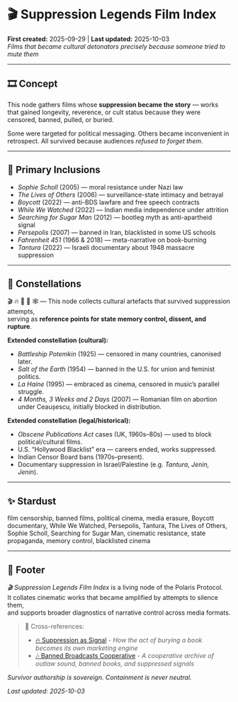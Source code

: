 # 🎬 Suppression Legends Film Index  
**First created:** 2025-09-29 | **Last updated:** 2025-10-03  
*Films that became cultural detonators precisely because someone tried to mute them*  

---

## 🎞️ Concept  

This node gathers films whose **suppression became the story** — works that gained longevity, reverence, or cult status because they were censored, banned, pulled, or buried.  

Some were targeted for political messaging. Others became inconvenient in retrospect. All survived because audiences *refused to forget them*.  

---

## 🧾 Primary Inclusions  

- *Sophie Scholl* (2005) — moral resistance under Nazi law  
- *The Lives of Others* (2006) — surveillance-state intimacy and betrayal  
- *Boycott* (2022) — anti-BDS lawfare and free speech contracts  
- *While We Watched* (2022) — Indian media independence under attrition  
- *Searching for Sugar Man* (2012) — bootleg myth as anti-apartheid signal  
- *Persepolis* (2007) — banned in Iran, blacklisted in some US schools  
- *Fahrenheit 451* (1966 & 2018) — meta-narrative on book-burning  
- *Tantura* (2022) — Israeli documentary about 1948 massacre suppression  

---

## 🌌 Constellations  

🎬 🔥 📜 🧿 🕸️ — This node collects cultural artefacts that survived suppression attempts,  
serving as **reference points for state memory control, dissent, and rupture**.  

**Extended constellation (cultural):**  
- *Battleship Potemkin* (1925) — censored in many countries, canonised later.  
- *Salt of the Earth* (1954) — banned in the U.S. for union and feminist politics.  
- *La Haine* (1995) — embraced as cinema, censored in music’s parallel struggle.  
- *4 Months, 3 Weeks and 2 Days* (2007) — Romanian film on abortion under Ceaușescu, initially blocked in distribution.  

**Extended constellation (legal/historical):**  
- *Obscene Publications Act* cases (UK, 1960s–80s) — used to block political/cultural films.  
- U.S. “Hollywood Blacklist” era — careers ended, works suppressed.  
- Indian Censor Board bans (1970s–present).  
- Documentary suppression in Israel/Palestine (e.g. *Tantura*, *Jenin, Jenin*).  

---

## ✨ Stardust  

film censorship, banned films, political cinema, media erasure, Boycott documentary, While We Watched, Persepolis, Tantura, The Lives of Others, Sophie Scholl, Searching for Sugar Man, cinematic resistance, state propaganda, memory control, blacklisted cinema  

---

## 🏮 Footer  

*🎬 Suppression Legends Film Index* is a living node of the Polaris Protocol.  
It collates cinematic works that became amplified by attempts to silence them,  
and supports broader diagnostics of narrative control across media formats.  

> 📡 Cross-references:
> 
> - [🔥 Suppression as Signal](../🗝️_Politics_Memory_Work/🔥_suppression_as_signal.md) - *How the act of burying a book becomes its own marketing engine*  
> - [🎶 Banned Broadcasts Cooperative](../🎶_Banned_Broadcasts_Cooperative/README.md) - *A cooperative archive of outlaw sound, banned books, and suppressed signals*  

*Survivor authorship is sovereign. Containment is never neutral.*  

_Last updated: 2025-10-03_  
